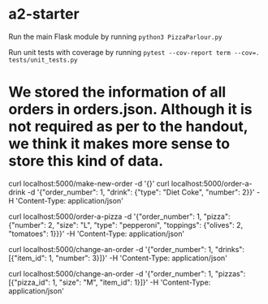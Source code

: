 # a2-starter

Run the main Flask module by running `python3 PizzaParlour.py`

Run unit tests with coverage by running `pytest --cov-report term --cov=. tests/unit_tests.py`

# We stored the information of all orders in orders.json. Although it is not required as per to the handout, we think it makes more sense to store this kind of data.


curl localhost:5000/make-new-order -d '{}'
curl localhost:5000/order-a-drink -d '{"order_number": 1, "drink": {"type": "Diet Coke", "number": 2}}' -H 'Content-Type: application/json'

curl localhost:5000/order-a-pizza -d '{"order_number": 1, "pizza": {"number": 2, "size": "L", "type": "pepperoni", "toppings": {"olives": 2, "tomatoes": 1}}}' -H 'Content-Type: application/json'


curl localhost:5000/change-an-order -d '{"order_number": 1, "drinks": [{"item_id": 1, "number": 3}]}' -H 'Content-Type: application/json'


curl localhost:5000/change-an-order -d '{"order_number": 1, "pizzas": [{"pizza_id": 1, "size": "M", "item_id": 1}]}' -H 'Content-Type: application/json'
